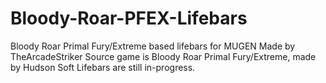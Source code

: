 # Bloody-Roar-PFEX-Lifebars
Bloody Roar Primal Fury/Extreme based lifebars for MUGEN 
Made by TheArcadeStriker
Source game is Bloody Roar Primal Fury/Extreme, made by Hudson Soft
Lifebars are still in-progress.
